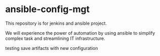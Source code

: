 # ansible-config-mgt
This repository is for jenkins and ansible project. 

We will experience the power of automation by using ansible to simplify complex task and streamlining IT infrastructure.  

testing save artifacts with new configuration

